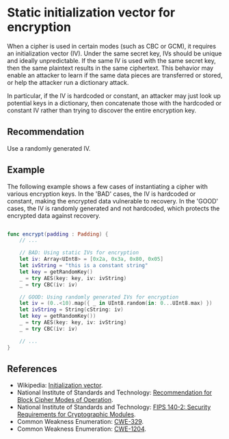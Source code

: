 # Static initialization vector for encryption
When a cipher is used in certain modes (such as CBC or GCM), it requires an initialization vector (IV). Under the same secret key, IVs should be unique and ideally unpredictable. If the same IV is used with the same secret key, then the same plaintext results in the same ciphertext. This behavior may enable an attacker to learn if the same data pieces are transferred or stored, or help the attacker run a dictionary attack.

In particular, if the IV is hardcoded or constant, an attacker may just look up potential keys in a dictionary, then concatenate those with the hardcoded or constant IV rather than trying to discover the entire encryption key.


## Recommendation
Use a randomly generated IV.


## Example
The following example shows a few cases of instantiating a cipher with various encryption keys. In the 'BAD' cases, the IV is hardcoded or constant, making the encrypted data vulnerable to recovery. In the 'GOOD' cases, the IV is randomly generated and not hardcoded, which protects the encrypted data against recovery.


```swift

func encrypt(padding : Padding) {
	// ...

	// BAD: Using static IVs for encryption
	let iv: Array<UInt8> = [0x2a, 0x3a, 0x80, 0x05]
	let ivString = "this is a constant string"
	let key = getRandomKey()
	_ = try AES(key: key, iv: ivString)
	_ = try CBC(iv: iv)

	// GOOD: Using randomly generated IVs for encryption
	let iv = (0..<10).map({ _ in UInt8.random(in: 0...UInt8.max) })
	let ivString = String(cString: iv)
	let key = getRandomKey())
	_ = try AES(key: key, iv: ivString)
	_ = try CBC(iv: iv)

	// ...
}

```

## References
* Wikipedia: [Initialization vector](https://en.wikipedia.org/wiki/Initialization_vector).
* National Institute of Standards and Technology: [Recommendation for Block Cipher Modes of Operation](https://nvlpubs.nist.gov/nistpubs/Legacy/SP/nistspecialpublication800-38a.pdf).
* National Institute of Standards and Technology: [FIPS 140-2: Security Requirements for Cryptographic Modules](https://nvlpubs.nist.gov/nistpubs/FIPS/NIST.FIPS.140-2.pdf).
* Common Weakness Enumeration: [CWE-329](https://cwe.mitre.org/data/definitions/329.html).
* Common Weakness Enumeration: [CWE-1204](https://cwe.mitre.org/data/definitions/1204.html).
